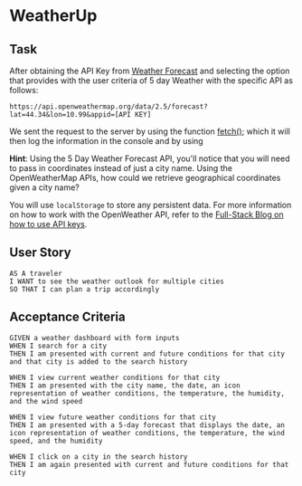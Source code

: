 # WeatherUp
## Task

After obtaining the API Key from [Weather Forecast](https://openweathermap.org/forecast5) and selecting the option that provides with the user criteria of 5 day Weather with the specific API as follows:
```
https://api.openweathermap.org/data/2.5/forecast?lat=44.34&lon=10.99&appid=[API KEY]
```

We sent the request to the server by using the function [fetch()](https://developer.mozilla.org/en-US/docs/Web/API/Fetch_API/Using_Fetch); which it will then log the information in the console and by using 



**Hint**: Using the 5 Day Weather Forecast API, you'll notice that you will need to pass in coordinates instead of just a city name. Using the OpenWeatherMap APIs, how could we retrieve geographical coordinates given a city name?

You will use `localStorage` to store any persistent data. For more information on how to work with the OpenWeather API, refer to the [Full-Stack Blog on how to use API keys](https://coding-boot-camp.github.io/full-stack/apis/how-to-use-api-keys).

## User Story

```
AS A traveler
I WANT to see the weather outlook for multiple cities
SO THAT I can plan a trip accordingly
```

## Acceptance Criteria

```
GIVEN a weather dashboard with form inputs
WHEN I search for a city
THEN I am presented with current and future conditions for that city and that city is added to the search history
```


```
WHEN I view current weather conditions for that city
THEN I am presented with the city name, the date, an icon representation of weather conditions, the temperature, the humidity, and the wind speed
```
```
WHEN I view future weather conditions for that city
THEN I am presented with a 5-day forecast that displays the date, an icon representation of weather conditions, the temperature, the wind speed, and the humidity
```

```
WHEN I click on a city in the search history
THEN I am again presented with current and future conditions for that city
```
